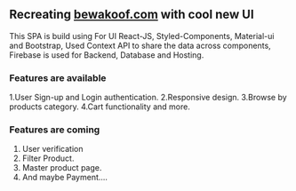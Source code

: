 ## Recreating [bewakoof.com](https://www.bewakoof.com/) with cool new UI

This SPA is build using
For UI React-JS, Styled-Components, Material-ui and Bootstrap,
Used Context API to share the data across components,
Firebase is used for Backend, Database and Hosting.


### Features are available 

1.User Sign-up and Login authentication.
2.Responsive design.
3.Browse by products category.
4.Cart functionality and more.


### Features are coming

1. User verification
2. Filter Product.
3. Master product page.
4. And maybe Payment.... 
